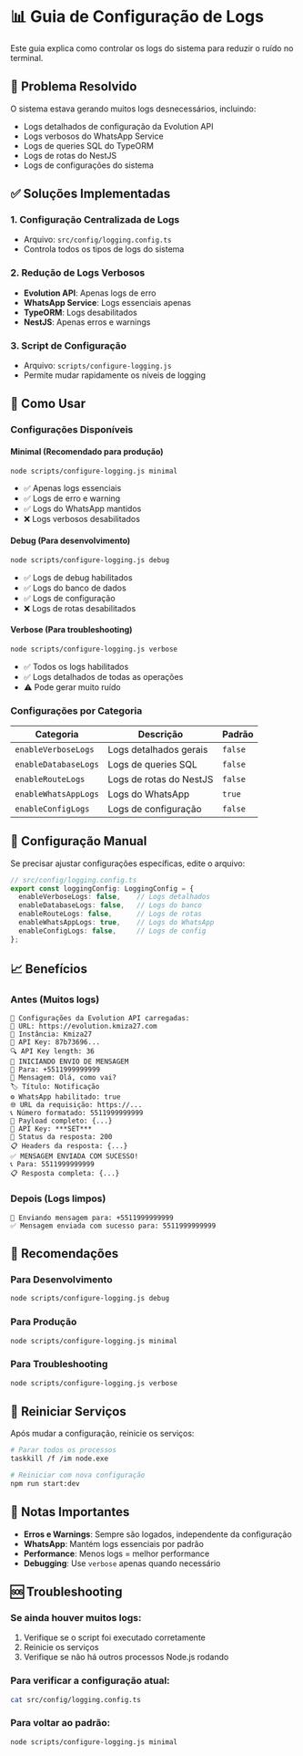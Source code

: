 # 📊 Guia de Configuração de Logs

Este guia explica como controlar os logs do sistema para reduzir o ruído no terminal.

## 🎯 Problema Resolvido

O sistema estava gerando muitos logs desnecessários, incluindo:
- Logs detalhados de configuração da Evolution API
- Logs verbosos do WhatsApp Service
- Logs de queries SQL do TypeORM
- Logs de rotas do NestJS
- Logs de configurações do sistema

## ✅ Soluções Implementadas

### 1. **Configuração Centralizada de Logs**
- Arquivo: `src/config/logging.config.ts`
- Controla todos os tipos de logs do sistema

### 2. **Redução de Logs Verbosos**
- **Evolution API**: Apenas logs de erro
- **WhatsApp Service**: Logs essenciais apenas
- **TypeORM**: Logs desabilitados
- **NestJS**: Apenas erros e warnings

### 3. **Script de Configuração**
- Arquivo: `scripts/configure-logging.js`
- Permite mudar rapidamente os níveis de logging

## 🚀 Como Usar

### **Configurações Disponíveis**

#### **Minimal (Recomendado para produção)**
```bash
node scripts/configure-logging.js minimal
```
- ✅ Apenas logs essenciais
- ✅ Logs de erro e warning
- ✅ Logs do WhatsApp mantidos
- ❌ Logs verbosos desabilitados

#### **Debug (Para desenvolvimento)**
```bash
node scripts/configure-logging.js debug
```
- ✅ Logs de debug habilitados
- ✅ Logs do banco de dados
- ✅ Logs de configuração
- ❌ Logs de rotas desabilitados

#### **Verbose (Para troubleshooting)**
```bash
node scripts/configure-logging.js verbose
```
- ✅ Todos os logs habilitados
- ✅ Logs detalhados de todas as operações
- ⚠️ Pode gerar muito ruído

### **Configurações por Categoria**

| Categoria | Descrição | Padrão |
|-----------|-----------|--------|
| `enableVerboseLogs` | Logs detalhados gerais | `false` |
| `enableDatabaseLogs` | Logs de queries SQL | `false` |
| `enableRouteLogs` | Logs de rotas do NestJS | `false` |
| `enableWhatsAppLogs` | Logs do WhatsApp | `true` |
| `enableConfigLogs` | Logs de configuração | `false` |

## 🔧 Configuração Manual

Se precisar ajustar configurações específicas, edite o arquivo:
```typescript
// src/config/logging.config.ts
export const loggingConfig: LoggingConfig = {
  enableVerboseLogs: false,    // Logs detalhados
  enableDatabaseLogs: false,   // Logs do banco
  enableRouteLogs: false,      // Logs de rotas
  enableWhatsAppLogs: true,    // Logs do WhatsApp
  enableConfigLogs: false,     // Logs de config
};
```

## 📈 Benefícios

### **Antes (Muitos logs)**
```
🔧 Configurações da Evolution API carregadas:
📡 URL: https://evolution.kmiza27.com
🤖 Instância: Kmiza27
🔑 API Key: 87b73696...
🔍 API Key length: 36
🚀 INICIANDO ENVIO DE MENSAGEM
📱 Para: +5511999999999
📝 Mensagem: Olá, como vai?
🏷️ Título: Notificação
⚙️ WhatsApp habilitado: true
🌐 URL da requisição: https://...
📞 Número formatado: 5511999999999
📄 Payload completo: {...}
🔑 API Key: ***SET***
📡 Status da resposta: 200
📋 Headers da resposta: {...}
✅ MENSAGEM ENVIADA COM SUCESSO!
📞 Para: 5511999999999
📋 Resposta completa: {...}
```

### **Depois (Logs limpos)**
```
📱 Enviando mensagem para: +5511999999999
✅ Mensagem enviada com sucesso para: 5511999999999
```

## 🎯 Recomendações

### **Para Desenvolvimento**
```bash
node scripts/configure-logging.js debug
```

### **Para Produção**
```bash
node scripts/configure-logging.js minimal
```

### **Para Troubleshooting**
```bash
node scripts/configure-logging.js verbose
```

## 🔄 Reiniciar Serviços

Após mudar a configuração, reinicie os serviços:

```bash
# Parar todos os processos
taskkill /f /im node.exe

# Reiniciar com nova configuração
npm run start:dev
```

## 📝 Notas Importantes

- **Erros e Warnings**: Sempre são logados, independente da configuração
- **WhatsApp**: Mantém logs essenciais por padrão
- **Performance**: Menos logs = melhor performance
- **Debugging**: Use `verbose` apenas quando necessário

## 🆘 Troubleshooting

### **Se ainda houver muitos logs:**
1. Verifique se o script foi executado corretamente
2. Reinicie os serviços
3. Verifique se não há outros processos Node.js rodando

### **Para verificar a configuração atual:**
```bash
cat src/config/logging.config.ts
```

### **Para voltar ao padrão:**
```bash
node scripts/configure-logging.js minimal
``` 